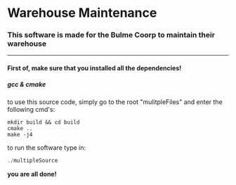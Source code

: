 
# Warehouse Maintenance
### This software is made for the Bulme Coorp to maintain their warehouse
---

#### First of, make sure that you installed all the dependencies!
##### gcc & cmake

to use this source code, simply go to the root "mulitpleFiles" and enter the following cmd's:

```
mkdir build && cd build
cmake ..
make -j4
```

to run the software type in:

```c
./multipleSource
```

**you are all done!**